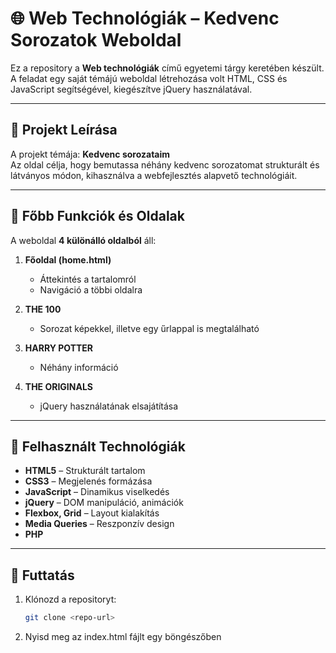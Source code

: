 # 🌐 Web Technológiák – Kedvenc Sorozatok Weboldal

Ez a repository a **Web technológiák** című egyetemi tárgy keretében készült. A feladat egy saját témájú weboldal létrehozása volt HTML, CSS és JavaScript segítségével, kiegészítve jQuery használatával.

---

## 🎯 Projekt Leírása

A projekt témája: **Kedvenc sorozataim**  
Az oldal célja, hogy bemutassa néhány kedvenc sorozatomat strukturált és látványos módon, kihasználva a webfejlesztés alapvető technológiáit.

---

## 📄 Főbb Funkciók és Oldalak

A weboldal **4 különálló oldalból** áll:

1. **Főoldal (home.html)**
   - Áttekintés a tartalomról
   - Navigáció a többi oldalra

2. **THE 100**
   - Sorozat képekkel, illetve egy űrlappal is megtalálható

3. **HARRY POTTER**
   - Néhány információ

4. **THE ORIGINALS**
   - jQuery használatának elsajátítása

---

## 🧰 Felhasznált Technológiák

- **HTML5** – Strukturált tartalom
- **CSS3** – Megjelenés formázása
- **JavaScript** – Dinamikus viselkedés
- **jQuery** – DOM manipuláció, animációk
- **Flexbox, Grid** – Layout kialakítás
- **Media Queries** – Reszponzív design
- **PHP**

---

## 🔧 Futtatás

1. Klónozd a repositoryt:
   ```bash
   git clone <repo-url>
2. Nyisd meg az index.html fájlt egy böngészőben

